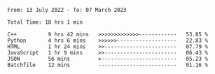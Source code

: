 <!--START_SECTION:waka-->

```text
From: 13 July 2022 - To: 07 March 2023

Total Time: 18 hrs 1 min

C++          9 hrs 42 mins   >>>>>>>>>>>>>------------   53.85 %
Python       4 hrs 6 mins    >>>>>>-------------------   22.83 %
HTML         1 hr 24 mins    >>-----------------------   07.79 %
JavaScript   1 hr 9 mins     >>-----------------------   06.43 %
JSON         56 mins         >------------------------   05.23 %
Batchfile    12 mins         -------------------------   01.16 %
```

<!--END_SECTION:waka-->

<!---
yvanlok/yvanlok is a ✨ special ✨ repository because its `README.md` (this file) appears on your GitHub profile.
You can click the Preview link to take a look at your changes.
--->
